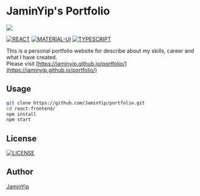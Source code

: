 # JaminYip's Portfolio

<img src="https://user-images.githubusercontent.com/34822285/76684088-55211300-664c-11ea-9ba4-08952d32b5fb.jpg" /><br>

[![REACT](https://img.shields.io/badge/react-16.13.0-01579b)](https://ja.reactjs.org/)
[![MATERIAL-UI](https://img.shields.io/badge/material--ui-v4.9.5-bf360c)](https://material-ui.com/)
[![TYPESCRIPT](https://img.shields.io/badge/typescript-3.8.3-827717)](https://www.typescriptlang.org/)

This is a personal portfolio website for describe about my skills, career and what I have created.<br>
Please visit [https://jaminyip.github.io/portfolio/](https://jaminyip.github.io/portfolio/)

## Usage

```bash
git clone https://github.com/JaminYip/portfolio.git
cd react-frontend/
npm install
npm start
```

## License

[![LICENSE](https://img.shields.io/badge/license-MIT-880e4f)](./LICENSE)

## Author

[JaminYip](https://github.com/JaminYip)
